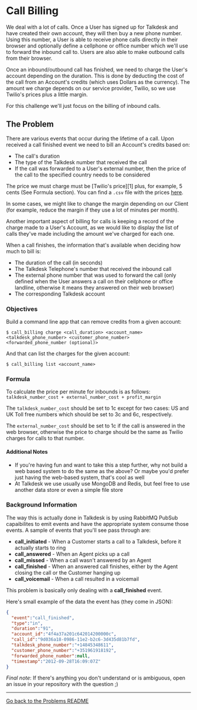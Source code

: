 # Call Billing

We deal with a lot of calls. Once a User has signed up for Talkdesk and have created their own account, they will then buy a new phone number. Using this number, a User is able to receive phone calls directly in their browser and optionally define a cellphone or office number which we'll use to forward the inbound call to. Users are also able to make outbound calls from their browser.

Once an inbound/outbound call has finished, we need to charge the User's account depending on the duration. This is done by deducting the cost of the call from an Account's credits (which uses Dollars as the currency). The amount we charge depends on our service provider, Twilio, so we use Twilio's prices plus a little margin.

For this challenge we'll just focus on the billing of inbound calls.

## The Problem

There are various events that occur during the lifetime of a call. Upon received a call finished event we need to bill an Account's credits based on:

* The call's duration
* The type of the Talkdesk number that received the call
* If the call was forwarded to a User's external number, then the price of the call to the specified country needs to be considered

The price we must charge must be [Twilio's price][1] plus, for example, 5 cents (See Formula section). You can find a `.csv` file with the prices [here](/problems/assets/call%20billing/Twilio%20-%20Voice%20Prices.csv).

In some cases, we might like to change the margin depending on our Client (for example, reduce the margin if they use a lot of minutes per month).

Another important aspect of billing for calls is keeping a record of the charge made to a User's Account, as we would like to display the list of calls they've made including the amount we've charged for each one.

When a call finishes, the information that's available when deciding how much to bill is:

* The duration of the call (in seconds)
* The Talkdesk Telephone's number that received the inbound call
* The external phone number that was used to forward the call (only defined when the User answers a call on their cellphone or office landline, otherwise it means they answered on their web browser)
* The corresponding Talkdesk account

### Objectives

Build a command line app that can remove credits from a given account:

    $ call_billing charge <call_duration> <account_name> <talkdesk_phone_number> <customer_phone_number> <forwarded_phone_number (optional)>

And that can list the charges for the given account:

    $ call_billing list <account_name>

### Formula

To calculate the price per minute for inbounds is as follows: `talkdesk_number_cost + external_number_cost + profit_margin`

The `talkdesk_number_cost` should be set to 1c except for two cases: US and UK Toll free numbers which should be set to 3c and 6c, respectively.

The `external_number_cost` should be set to 1c if the call is answered in the web browser, otherwise the price to charge should be the same as Twilio charges for calls to that number.

#### Additional Notes

- If you're having fun and want to take this a step further, why not build a web based system to do the same as the above? Or maybe you'd prefer just having the web-based system, that's cool as well
- At Talkdesk we use usually use MongoDB and Redis, but feel free to use another data store or even a simple file store

### Background Information

The way this is actually done in Talkdesk is by using RabbitMQ PubSub capaibilites to emit events and have the appropriate system consume those events. A sample of events that you'll see pass through are:

* **call_initiated** - When a Customer starts a call to a Talkdesk, before it actually starts to ring
* **call_answered** - When an Agent picks up a call
* **call_missed** - When a call wasn't answered by an Agent
* **call_finished** - When an answered call finishes, either by the Agent closing the call or the Customer hanging up
* **call_voicemail** - When a call resulted in a voicemail

This problem is basically only dealing with a **call_finished** event.

Here's small example of the data the event has (they come in JSON):

```json
{
  "event":"call_finished",
  "type":"in",
  "duration":"91",
  "account_id":"4f4a37a201c642014200000c",
  "call_id":"9d036a18-0986-11e2-b2c6-3d435d81b7fd",
  "talkdesk_phone_number":"+14845348611",
  "customer_phone_number":"+351961918192",
  "forwarded_phone_number":null,
  "timestamp":"2012-09-28T16:09:07Z"
}
```

*Final note*: If there's anything you don't understand or is ambiguous, open an issue in your repository with the question ;)

---

[Go back to the Problems README](README.md)
